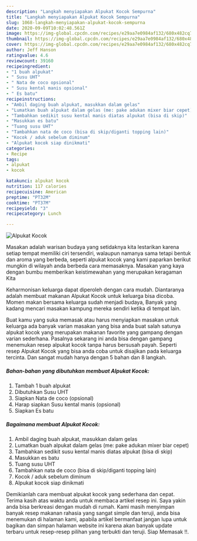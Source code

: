 ```yaml
---
description: "Langkah menyiapakan Alpukat Kocok Sempurna"
title: "Langkah menyiapakan Alpukat Kocok Sempurna"
slug: 1068-langkah-menyiapakan-alpukat-kocok-sempurna
date: 2020-09-09T10:02:48.561Z
image: https://img-global.cpcdn.com/recipes/e29aa7e0984af132/680x482cq70/alpukat-kocok-foto-resep-utama.jpg
thumbnail: https://img-global.cpcdn.com/recipes/e29aa7e0984af132/680x482cq70/alpukat-kocok-foto-resep-utama.jpg
cover: https://img-global.cpcdn.com/recipes/e29aa7e0984af132/680x482cq70/alpukat-kocok-foto-resep-utama.jpg
author: Jeff Hanson
ratingvalue: 4.6
reviewcount: 39160
recipeingredient:
- "1 buah alpukat"
- " Susu UHT"
- " Nata de coco opsional"
- " Susu kental manis opsional"
- " Es batu"
recipeinstructions:
- "Ambil daging buah alpukat, masukkan dalam gelas"
- "Lumatkan buah alpukat dalam gelas (me: pake adukan mixer biar cepet)"
- "Tambahkan sedikit susu kental manis diatas alpukat (bisa di skip)"
- "Masukkan es batu"
- "Tuang susu UHT"
- "Tambahkan nata de coco (bisa di skip/diganti topping lain)"
- "Kocok / aduk sebelum diminum"
- "Alpukat kocok siap dinikmati"
categories:
- Recipe
tags:
- alpukat
- kocok

katakunci: alpukat kocok 
nutrition: 117 calories
recipecuisine: American
preptime: "PT32M"
cooktime: "PT37M"
recipeyield: "3"
recipecategory: Lunch

---
```



![Alpukat Kocok](https://img-global.cpcdn.com/recipes/e29aa7e0984af132/680x482cq70/alpukat-kocok-foto-resep-utama.jpg)

Masakan adalah warisan budaya yang setidaknya kita lestarikan karena setiap tempat memiliki ciri tersendiri, walaupun namanya sama tetapi bentuk dan aroma yang berbeda, seperti alpukat kocok yang kami paparkan berikut mungkin di wilayah anda berbeda cara memasaknya. Masakan yang kaya dengan bumbu memberikan keistimewahan yang merupakan keragaman Kita

Keharmonisan keluarga dapat diperoleh dengan cara mudah. Diantaranya adalah membuat makanan Alpukat Kocok untuk keluarga bisa dicoba. Momen makan bersama keluarga sudah menjadi budaya, Banyak yang kadang mencari masakan kampung mereka sendiri ketika di tempat lain.



Buat kamu yang suka memasak atau harus menyiapkan masakan untuk keluarga ada banyak varian masakan yang bisa anda buat salah satunya alpukat kocok yang merupakan makanan favorite yang gampang dengan varian sederhana. Pasalnya sekarang ini anda bisa dengan gampang menemukan resep alpukat kocok tanpa harus bersusah payah.
Seperti resep Alpukat Kocok yang bisa anda coba untuk disajikan pada keluarga tercinta. Dan sangat mudah hanya dengan 5 bahan dan 8 langkah.


<!--inarticleads1-->

##### Bahan-bahan yang dibutuhkan membuat Alpukat Kocok:

1. Tambah 1 buah alpukat
1. Dibutuhkan  Susu UHT
1. Siapkan  Nata de coco (opsional)
1. Harap siapkan  Susu kental manis (opsional)
1. Siapkan  Es batu




<!--inarticleads2-->

##### Bagaimana membuat  Alpukat Kocok:

1. Ambil daging buah alpukat, masukkan dalam gelas
1. Lumatkan buah alpukat dalam gelas (me: pake adukan mixer biar cepet)
1. Tambahkan sedikit susu kental manis diatas alpukat (bisa di skip)
1. Masukkan es batu
1. Tuang susu UHT
1. Tambahkan nata de coco (bisa di skip/diganti topping lain)
1. Kocok / aduk sebelum diminum
1. Alpukat kocok siap dinikmati




Demikianlah cara membuat alpukat kocok yang sederhana dan cepat. Terima kasih atas waktu anda untuk membaca artikel resep ini. Saya yakin anda bisa berkreasi dengan mudah di rumah. Kami masih menyimpan banyak resep makanan rahasia yang sangat simple dan teruji, anda bisa menemukan di halaman kami, apabila artikel bermanfaat jangan lupa untuk bagikan dan simpan halaman website ini karena akan banyak update terbaru untuk resep-resep pilihan yang terbukti dan teruji. Siap Memasak !!. 
